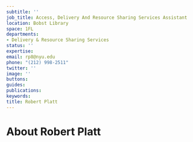 ```yaml
---
subtitle: ''
job_title: Access, Delivery And Resource Sharing Services Assistant
location: Bobst Library
space: 1FL
departments:
- Delivery & Resource Sharing Services
status: ''
expertise: 
email: rp8@nyu.edu
phone: "(212) 998-2511"
twitter: ''
image: ''
buttons: 
guides: 
publications: 
keywords: 
title: Robert Platt
---
```


# About Robert Platt